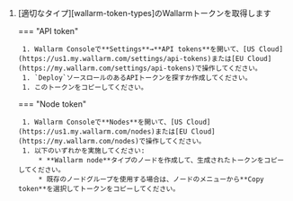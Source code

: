 1. [適切なタイプ][wallarm-token-types]のWallarmトークンを取得します

    === "API token"

        1. Wallarm Consoleで**Settings**→**API tokens**を開いて、[US Cloud](https://us1.my.wallarm.com/settings/api-tokens)または[EU Cloud](https://my.wallarm.com/settings/api-tokens)で操作してください。
        1. `Deploy`ソースロールのあるAPIトークンを探すか作成してください。
        1. このトークンをコピーしてください。

    === "Node token"

        1. Wallarm Consoleで**Nodes**を開いて、[US Cloud](https://us1.my.wallarm.com/nodes)または[EU Cloud](https://my.wallarm.com/nodes)で操作してください。
        1. 以下のいずれかを実施してください:
            * **Wallarm node**タイプのノードを作成して、生成されたトークンをコピーしてください。
            * 既存のノードグループを使用する場合は、ノードのメニューから**Copy token**を選択してトークンをコピーしてください。